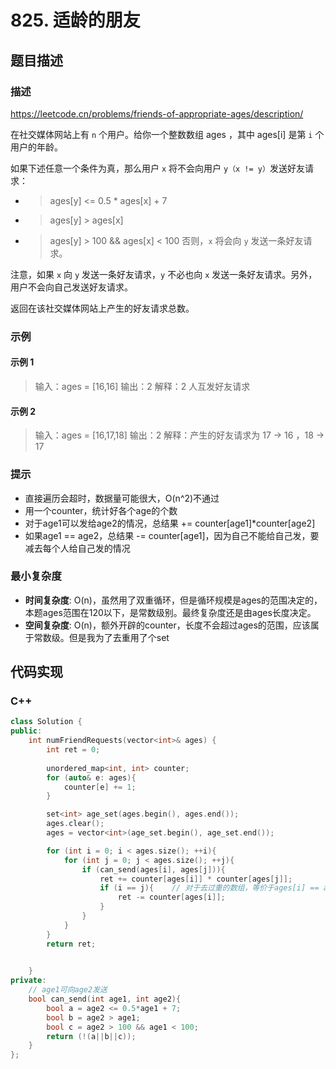 # 825. 适龄的朋友

## 题目描述

### 描述
https://leetcode.cn/problems/friends-of-appropriate-ages/description/

在社交媒体网站上有 `n` 个用户。给你一个整数数组 ages ，其中 ages[i] 是第 `i` 个用户的年龄。

如果下述任意一个条件为真，那么用户 `x` 将不会向用户 `y（x != y）`发送好友请求：

- > ages[y] <= 0.5 * ages[x] + 7
- > ages[y] > ages[x]
- > ages[y] > 100 && ages[x] < 100
否则，`x` 将会向 `y` 发送一条好友请求。

注意，如果 `x` 向 `y` 发送一条好友请求，`y` 不必也向 `x` 发送一条好友请求。另外，用户不会向自己发送好友请求。

返回在该社交媒体网站上产生的好友请求总数。

### 示例

#### 示例 1
> 输入：ages = [16,16]
> 输出：2
> 解释：2 人互发好友请求


#### 示例 2
> 输入：ages = [16,17,18]
> 输出：2
> 解释：产生的好友请求为 17 -> 16 ，18 -> 17


### 提示

- 直接遍历会超时，数据量可能很大，O(n^2)不通过
- 用一个counter，统计好各个age的个数
- 对于age1可以发给age2的情况，总结果 += counter[age1]*counter[age2]
- 如果age1 == age2，总结果 -= counter[age1]，因为自己不能给自己发，要减去每个人给自己发的情况


### 最小复杂度

- **时间复杂度**: O(n)，虽然用了双重循环，但是循环规模是ages的范围决定的，本题ages范围在120以下，是常数级别。最终复杂度还是由ages长度决定。
- **空间复杂度**: O(n)，额外开辟的counter，长度不会超过ages的范围，应该属于常数级。但是我为了去重用了个set

## 代码实现

### C++

```c++
class Solution {
public:
    int numFriendRequests(vector<int>& ages) {
        int ret = 0;
        
        unordered_map<int, int> counter;
        for (auto& e: ages){
            counter[e] += 1;
        }

        set<int> age_set(ages.begin(), ages.end());
        ages.clear();
        ages = vector<int>(age_set.begin(), age_set.end());

        for (int i = 0; i < ages.size(); ++i){
            for (int j = 0; j < ages.size(); ++j){
                if (can_send(ages[i], ages[j])){
                    ret += counter[ages[i]] * counter[ages[j]];
                    if (i == j){    // 对于去过重的数组，等价于ages[i] == ages[j] 
                        ret -= counter[ages[i]];
                    }
                }
            }
        }
        return ret;

        
    }
private:
    // age1可向age2发送
    bool can_send(int age1, int age2){
        bool a = age2 <= 0.5*age1 + 7;
        bool b = age2 > age1;
        bool c = age2 > 100 && age1 < 100;
        return (!(a||b||c));
    }
};
```